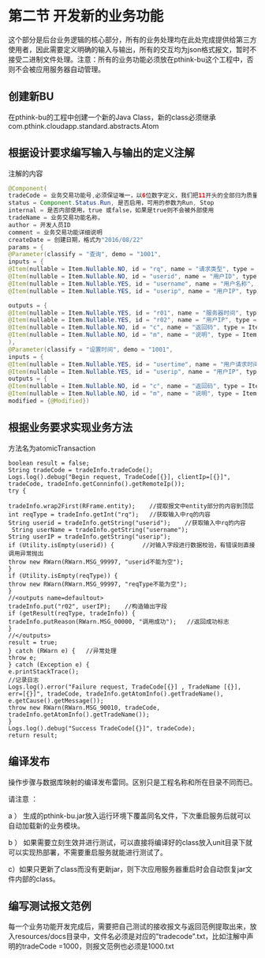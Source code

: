 # 第二节 开发新的业务功能

这个部分是后台业务逻辑的核心部分，所有的业务处理均在此处完成提供给第三方使用者，因此需要定义明确的输入与输出，所有的交互均为json格式报文，暂时不接受二进制文件处理。注意：所有的业务功能必须放在pthink-bu这个工程中，否则不会被应用服务器自动管理。

## 创建新BU

在pthink-bu的工程中创建一个新的Java Class，新的class必须继承com.pthink.cloudapp.standard.abstracts.Atom

## 根据设计要求编写输入与输出的定义注解

注解的内容

```java
@Component(        
tradeCode = 业务交易功能号,必须保证唯一，以6位数字定义，我们把11开头的全部归为质量类系统
status = Component.Status.Run, 是否启用，可用的参数为Run, Stop
internal = 是否内部使用，true 或false，如果是true则不会被外部使用
tradeName = 业务交易功能名称，
author = 开发人员ID
comment = 业务交易功能详细说明
createDate = 创建日期，格式为"2016/08/22"
params = { 
@Parameter(classify = "查询", demo = "1001", 
inputs = { 
@Item(nullable = Item.Nullable.NO, id = "rq", name = "请求类型", type = Item.Type.INT, explain = "用户请求类型，默认1表示机器时间、2表示数据库时间、3表示查询一个结果集"), 
@Item(nullable = Item.Nullable.NO, id = "userid", name = "用户ID", type = Item.Type.STRING, explain = "用户ID"), 
@Item(nullable = Item.Nullable.YES, id = "username", name = "用户名称", type = Item.Type.STRING, explain = "用户名称"), 
@Item(nullable = Item.Nullable.YES, id = "userip", name = "用户IP", type = Item.Type.STRING, explain = "用户IP") }, 

outputs = { 
@Item(nullable = Item.Nullable.YES, id = "r01", name = "服务器时间", type = Item.Type.STRING, explain = "服务器时间"), 
@Item(nullable = Item.Nullable.YES, id = "r02", name = "用户IP", type = Item.Type.STRING, explain = "用户IP"), 
@Item(nullable = Item.Nullable.NO, id = "c", name = "返回码", type = Item.Type.STRING, explain = "返回码"), 
@Item(nullable = Item.Nullable.NO, id = "m", name = "说明", type = Item.Type.STRING, explain = "返回码说明") } 
), 
@Parameter(classify = "设置时间", demo = "1001", 
inputs = { 
@Item(nullable = Item.Nullable.YES, id = "usertime", name = "用户请求时间", type = Item.Type.STRING, explain = "用户请求时间"), 
@Item(nullable = Item.Nullable.YES, id = "userip", name = "用户IP", type = Item.Type.STRING, explain = "用户IP") }, 
outputs = { 
@Item(nullable = Item.Nullable.NO, id = "c", name = "返回码", type = Item.Type.STRING, explain = "返回码"), 
@Item(nullable = Item.Nullable.NO, id = "m", name = "说明", type = Item.Type.STRING, explain = "返回码说明") } )},
modified = {@Modified})

```

## 根据业务要求实现业务方法

方法名为atomicTransaction

```
boolean result = false;
String tradeCode = tradeInfo.tradeCode();
Logs.log().debug("Begin request, TradeCode[{}], clientIp=[{}]", tradeCode, tradeInfo.getConninfo().getRemoteIp());
try {    

tradeInfo.wrap2First(RFrame.entity);    //提取报文中entity部分的内容到顶层
int reqType = tradeInfo.getInt("rq");   //获取输入中rq的内容 
String userid = tradeInfo.getString("userid");    //获取输入中rq的内容
 String userName = tradeInfo.getString("username");    
String userIP = tradeInfo.getString("userip");    
if (Utility.isEmpty(userid)) {        //对输入字段进行数据校验，有错误则直接调用异常抛出
throw new RWarn(RWarn.MSG_99997, "userid不能为空");    
}    
if (Utility.isEmpty(reqType)) {        
throw new RWarn(RWarn.MSG_99997, "reqType不能为空");    
}    
//<outputs name=defaultout>    
tradeInfo.put("r02", userIP);    //构造输出字段
if (getResult(reqType, tradeInfo)) {        
tradeInfo.putReason(RWarn.MSG_00000, "调用成功");   //返回成功标志 
}    
//</outputs>    
result = true;
} catch (RWarn e) {   //异常处理 
throw e;
} catch (Exception e) {    
e.printStackTrace();    
//记录日志
Logs.log().error("Failure request, TradeCode[{}] , TradeName [{}], err=[{}]", tradeCode, tradeInfo.getAtomInfo().getTradeName(), e.getCause().getMessage());    
throw new RWarn(RWarn.MSG_90010, tradeCode, tradeInfo.getAtomInfo().getTradeName());
}
Logs.log().debug("Success TradeCode[{}]", tradeCode);
return result;
```

## 编译发布

操作步骤与数据库映射的编译发布雷同。区别只是工程名称和所在目录不同而已。

 请注意 ：

a ） 生成的pthink-bu.jar放入运行环境下覆盖同名文件，下次重启服务后就可以自动加载新的业务模块。

b ） 如果需要立刻生效并进行测试，可以直接将编译好的class放入unit目录下就可以实现热部署，不需要重启服务就能进行测试了。

c）如果只更新了class而没有更新jar，则下次应用服务器重启时会自动恢复jar文件内部的class。

## 编写测试报文范例

每一个业务功能开发完成后，需要把自己测试的接收报文与返回范例提取出来，放入resources\/docs目录中，文件名必须是对应的"tradecode".txt，比如注解中声明的tradeCode =1000，则报文范例也必须是1000.txt

